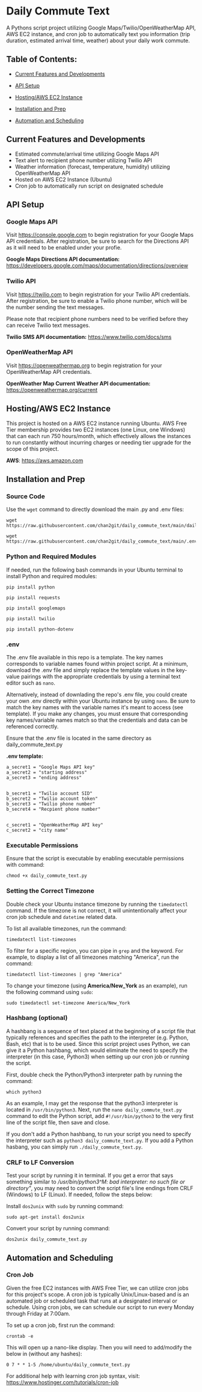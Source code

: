 # Daily Commute Text
A Pythons script project utilizing Google Maps/Twilio/OpenWeatherMap API, AWS EC2 instance, and cron job to automatically text you information (trip duration, estimated arrival time, weather) about your daily work commute.

## **Table of Contents:**
- [Current Features and Developments](https://github.com/chan2git/-daily_commute_text#current-features-and-developments)

- [API Setup](https://github.com/chan2git/daily_commute_text#api-setup)

- [Hosting/AWS EC2 Instance](https://github.com/chan2git/daily_commute_text#hostingaws-ec2-instance)

- [Installation and Prep](https://github.com/chan2git/daily_commute_text#installation-and-prep)

- [Automation and Scheduling](https://github.com/chan2git/daily_commute_text#automation-and-scheduling)





## Current Features and Developments
- Estimated commute/arrival time utilizing Google Maps API
- Text alert to recipient phone number utilizing Twilio API
- Weather information (forecast, temperature, humidity) utilizing OpenWeatherMap API
- Hosted on AWS EC2 Instance (Ubuntu)
- Cron job to automatically run script on designated schedule




## API Setup
### Google Maps API
Visit https://console.google.com to begin registration for your Google Maps API credentials. After registration, be sure to search for the Directions API as it will need to be enabled under your profie.

**Google Maps Directions API documentation:**
https://developers.google.com/maps/documentation/directions/overview


### Twilio API
Visit https://twilio.com to begin registration for your Twilio API credentials. After registration, be sure to enable a Twilio phone number, which will be the number sending the text messages.

Please note that recipient phone numbers need to be verified before they can receive Twilio text messages.

**Twilio SMS API documentation:**
https://www.twilio.com/docs/sms


### OpenWeatherMap API
Visit https://openweathermap.org to begin registration for your OpenWeatherMap API credentials.

**OpenWeather Map Current Weather API documentation:**
https://openweathermap.org/current




## Hosting/AWS EC2 Instance
This project is hosted on a AWS EC2 instance running Ubuntu. AWS Free Tier membership provides two EC2 instances (one Linux, one Windows) that can each run 750 hours/month, which effectively allows the instances to run constantly without incurring charges or needing tier upgrade for the scope of this project.

**AWS**:
https://aws.amazon.com


## Installation and Prep
### Source Code

Use the `wget` command to directly download the main .py and .env files:
```
wget https://raw.githubusercontent.com/chan2git/daily_commute_text/main/daily_commute_text.py
```
```
wget https://raw.githubusercontent.com/chan2git/daily_commute_text/main/.env
```


### Python and Required Modules
If needed, run the following bash commands in your Ubuntu terminal to install Python and required modules:
```
pip install python
```
```
pip install requests
```

```
pip install googlemaps
```

```
pip install twilio
```
```
pip install python-dotenv
```

### .env
The .env file available in this repo is a template. The key names corresponds to variable names found within project script. At a minimum, download the .env file and simply replace the template values in the key-value pairings with the appropriate credentials by using a terminal text editor such as `nano`.

Alternatively, instead of downlading the repo's .env file, you could create your own .env directly within your Ubuntu instance by using `nano`. Be sure to match the key names with the variable names it's meant to access (see template). If you make any changes, you must ensure that corresponding key names/variable names match so that the credentials and data can be referenced correctly.

Ensure that the .env file is located in the same directory as daily_commute_text.py

**.env template:**
```
a_secret1 = "Google Maps API key"
a_secret2 = "starting address"
a_secret3 = "ending address"


b_secret1 = "Twilio account SID"
b_secret2 = "Twilio account token"
b_secret3 = "Twilio phone number"
b_secret4 = "Recpient phone number"


c_secret1 = "OpenWeatherMap API key"
c_secret2 = "city name"
```


### Executable Permissions
Ensure that the script is executable by enabling executable permissions with command:
```
chmod +x daily_commute_text.py
```





### Setting the Correct Timezone
Double check your Ubuntu instance timezone by running the `timedatectl` command. If the timezone is not correct, it will unintentionally affect your cron job schedule and `datetime` related data.

To list all available timezones, run the command:
```
timedatectl list-timezones
```

To filter for a specific region, you can pipe in `grep` and the keyword. For example, to display a list of all timezones matching "America", run the command:
```
timedatectl list-timezones | grep "America"
```

To change your timezone (using **America/New_York** as an example), run the following command using `sudo`:
```
sudo timedatectl set-timezone America/New_York
```

### Hashbang (optional)
A hashbang is a sequence of text placed at the beginning of a script file that typically references and specifies the path to the interpreter (e.g. Python, Bash, etc) that is to be used. Since this script project uses Python, we can give it a Python hashbang, which would eliminate the need to specify the interpreter (in this case, Python3) when setting up our cron job or running the script.

First, double check the Python/Python3 interpreter path by running the command:
```
which python3
```
As an example, I may get the response that the python3 interpreter is located in `/usr/bin/python3`. Next, run the `nano daily_commute_text.py` command to edit the Python script, add `#!/usr/bin/python3` to the very first line of the script file, then save and close.

If you don't add a Python hashbang, to run your script you need to specify the interpreter such as `python3 daily_commute_text.py`. If you add a Python hasbang, you can simply run `./daily_commute_text.py`.



### CRLF to LF Conversion
Test your script by running it in terminal. If you get a error that says something similar to */usr/bin/python3^M: bad interpreter: no such file or directory"*, you may need to convert the script file's line endings from CRLF (Windows) to LF (Linux). If needed, follow the steps below:

Install `dos2unix` with `sudo` by running command:
```
sudo apt-get install dos2unix
```

Convert your script by running command:
```
dos2unix daily_commute_text.py
```




## Automation and Scheduling
### Cron Job
Given the free EC2 instances with AWS Free Tier, we can utilize cron jobs for this project's scope. A cron job is typically Unix/Linux-based and is an automated job or scheduled task that runs at a designated interval or schedule. Using cron jobs, we can schedule our script to run every Monday through Friday at 7:00am.

To set up a cron job, first run the command:
```
crontab -e
```
This will open up a nano-like display. Then you will need to add/modify the below in (without any hashes):
```
0 7 * * 1-5 /home/ubuntu/daily_commute_text.py
```


For additional help with learning cron job syntax, visit: https://www.hostinger.com/tutorials/cron-job


